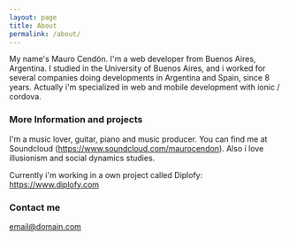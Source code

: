 ```yaml
---
layout: page
title: About
permalink: /about/
---
```


My name's Mauro Cendón. I'm a web developer from Buenos Aires, Argentina. I studied in the University of Buenos Aires, and i worked for several companies doing developments in Argentina and Spain, since 8 years. Actually i'm specialized in web and mobile development with ionic / cordova.

### More Information and projects

I'm a music lover, guitar, piano and music producer. You can find me at Soundcloud (https://www.soundcloud.com/maurocendon).
Also i love illusionism and social dynamics studies.

Currently i'm working in a own project called Diplofy: https://www.diplofy.com
### Contact me

[email@domain.com](mailto:mau.cendon@gmail.com)
